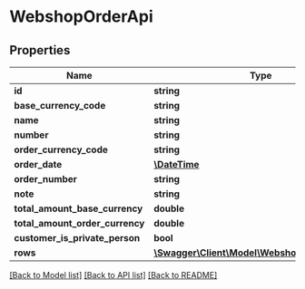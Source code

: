 # WebshopOrderApi

## Properties
Name | Type | Description | Notes
------------ | ------------- | ------------- | -------------
**id** | **string** |  | [optional] 
**base_currency_code** | **string** |  | [optional] 
**name** | **string** |  | [optional] 
**number** | **string** |  | [optional] 
**order_currency_code** | **string** |  | [optional] 
**order_date** | [**\DateTime**](\DateTime.md) |  | [optional] 
**order_number** | **string** |  | [optional] 
**note** | **string** |  | [optional] 
**total_amount_base_currency** | **double** |  | [optional] 
**total_amount_order_currency** | **double** |  | [optional] 
**customer_is_private_person** | **bool** |  | [optional] 
**rows** | [**\Swagger\Client\Model\WebshopOrderRowApi[]**](WebshopOrderRowApi.md) |  | [optional] 

[[Back to Model list]](../../README.md#documentation-for-models) [[Back to API list]](../../README.md#documentation-for-api-endpoints) [[Back to README]](../../README.md)

